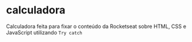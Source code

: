 # calculadora

Calculadora feita para fixar o conteúdo da Rocketseat sobre HTML, CSS e JavaScript utilizando `Try catch`
